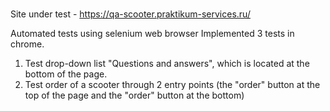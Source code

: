 #
Site under test - https://qa-scooter.praktikum-services.ru/

Automated tests using selenium web browser
Implemented 3 tests in chrome.
1. Test drop-down list "Questions and answers", which is located at the bottom of the page.
2. Test order of a scooter through 2 entry points (the "order" button at the top of the page and the "order" button at the bottom)
